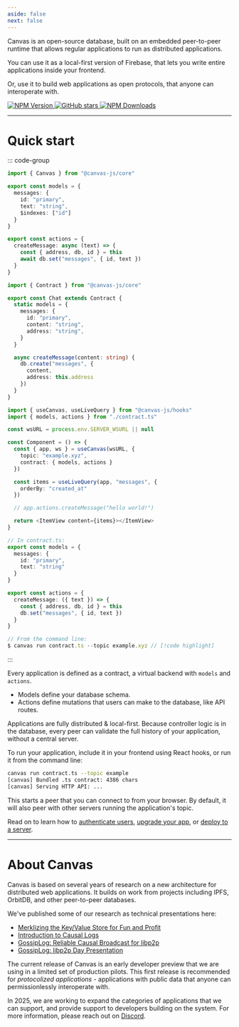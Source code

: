 ```yaml
---
aside: false
next: false
---
```


<div :class="$style.main">

<HeroRow text="Serverless, distributed Firebase with peer-to-peer sync" :image="{ light: '/graphic_jellyfish_dark.png', dark: '/graphic_jellyfish.png' }" />

<div :class="$style.mainInner">

Canvas is an open-source database, built on an embedded peer-to-peer
runtime that allows regular applications to run as distributed
applications.

You can use it as a local-first version of Firebase, that lets you write
entire applications inside your frontend.

Or, use it to build web applications as open protocols, that anyone can interoperate with.

</div>

<FeatureTags :features="[
  {
    text: 'Runs on browser, desktop, or mobile',
    tooltip: 'Works in the browser, in Node.js, or in React Native',
    iconName: 'mobile'
  },
  {
    text: 'Works with your database',
    tooltip: 'Uses SQLite, Postgres, or IndexedDB as the backing data store',
    iconName: 'database'
  },
  {
    text: 'Sync via libp2p',
    tooltip: 'Browser-to-server and server-to-server libp2p WebSockets',
    iconName: 'activity'
  },
  {
    text: 'React hooks',
    tooltip: 'React hooks for live apps & live database queries',
    iconName: 'compare'
  },
  {
    text: 'Database editor',
    tooltip: 'Edit your application through a database management interface',
    iconName: 'apps',
  },
  {
    text: 'Transactional runtime',
    tooltip: 'Write game logic & state machines inside your database',
    iconName: 'atom'
  },
  {
    text: 'MIT License',
    tooltip: 'Open source, fully self-hostable',
    iconName: 'crown',
  },
  {
    text: 'Embedded CRDTs',
    tooltip: 'Soon: Multiplayer editing using embedded CRDTs',
    iconName: 'guide',
    disabled: true,
  },
  {
    text: 'Private Data',
    tooltip: 'Soon: Native support for end-to-end encrypted data',
    iconName: 'lock',
    disabled: true
  },
  {
    text: 'Email Login',
    tooltip: 'Soon: Login optimized for usability and accessibility',
    iconName: 'lock',
    disabled: true
  },
]" />

</div>

<div :class="$style.partial">

<EmailForm />

</div>

<div :class="$style.badges">
<a href="https://github.com/canvasxyz/canvas" target="_blank">

![NPM Version](https://img.shields.io/npm/v/%40canvas-js%2Fcore)
![GitHub stars](https://img.shields.io/github/stars/canvasxyz/canvas?style=flat)
![NPM Downloads](https://img.shields.io/npm/dm/%40canvas-js%2Fcore)

</a>
</div>

---

<div :class="$style.sectionHeaderCol">

# Quick start

</div>

<div :class="$style.flex">
  <div :class="$style.colRight">

::: code-group

```ts [Object Syntax]
import { Canvas } from "@canvas-js/core"

export const models = {
  messages: {
    id: "primary",
    text: "string",
    $indexes: ["id"]
  }
}

export const actions = {
  createMessage: async (text) => {
    const { address, db, id } = this
    await db.set("messages", { id, text })
  }
}
```

```ts [Class Syntax]
import { Contract } from "@canvas-js/core"

export const Chat extends Contract {
  static models = {
    messages: {
      id: "primary",
      content: "string",
      address: "string",
    }
  }

  async createMessage(content: string) {
    db.create("messages", {
      content,
      address: this.address
    })
  }
}
```

```ts [React Usage]
import { useCanvas, useLiveQuery } from "@canvas-js/hooks"
import { models, actions } from "./contract.ts"

const wsURL = process.env.SERVER_WSURL || null

const Component = () => {
  const { app, ws } = useCanvas(wsURL, {
    topic: "example.xyz",
    contract: { models, actions }
  })

  const items = useLiveQuery(app, "messages", {
    orderBy: "created_at"
  })

  // app.actions.createMessage("hello world!")

  return <ItemView content={items}></ItemView>
}
```

```ts [CLI]
// In contract.ts:
export const models = {
  messages: {
    id: "primary",
    text: "string"
  }
}

export const actions = {
  createMessage: ({ text }) => {
    const { address, db, id } = this
    db.set("messages", { id, text })
  }
}

// From the command line:
$ canvas run contract.ts --topic example.xyz // [!code highlight]
```

:::

<CodeGroupOpener /> <!-- needed for production build -->

  </div>
  <div :class="$style.colLeft">

Every application is defined as a contract, a virtual backend
with  `models` and `actions`.

- Models define your database schema.
- Actions define mutations that users can make to the database, like API routes.

Applications are fully distributed & local-first. Because
controller logic is in the database, every
peer can validate the full history of your application,
without a central server.

To run your application, include it in your frontend using React
hooks, or run it from the command line:

```sh
canvas run contract.ts --topic example
[canvas] Bundled .ts contract: 4386 chars
[canvas] Serving HTTP API: ...
```

This starts a peer that you can connect to from your browser. By
default, it will also peer with other servers running the
application's topic.

Read on to learn how to [authenticate users](/4-identities-auth),
[upgrade your app](/6-deploying), or [deploy to a
server](/7-upgrading).

  </div>
</div>

---

<div :class="$style.end">

<div :class="$style.sectionHeader">

# About Canvas

</div>

Canvas is based on several years of research on a new architecture for
distributed web applications. It builds on work from projects including IPFS,
OrbitDB, and other peer-to-peer databases.

We've published some of our research as technical presentations here:

- [Merklizing the Key/Value Store for Fun and Profit](https://joelgustafson.com/posts/2023-05-04/merklizing-the-key-value-store-for-fun-and-profit)
- [Introduction to Causal Logs](https://joelgustafson.com/posts/2024-09-30/introduction-to-causal-logs)
- [GossipLog: Reliable Causal Broadcast for libp2p](https://joelgustafson.com/posts/2024-09-30/gossiplog-reliable-causal-broadcast-for-libp2p)
- [GossipLog: libp2p Day Presentation](https://www.youtube.com/watch?v=X8nAdx1G-Cs)

The current release of Canvas is an early developer preview that we
are using in a limited set of production pilots. This first release is
recommended for *protocolized applications* - applications with public
data that anyone can permissionlessly interoperate with.

In 2025, we are working to expand the categories of applications that
we can support, and provide support to developers building on the system.
For more information, please reach out on [Discord](https://discord.gg/EjczssxKpR).

</div>

<HomepageFooter />

<style module>
.main p[class="text"],
.main a[class="tagline"],
.sectionHeader h1,
.sectionHeaderCol h1 { font-family: "Space Grotesk"; }

.main, .partial { max-width: 620px; }
.mainInner { max-width: 620px; } /* make room for jellyfish */
@media (max-width: 960px) {
  .main, .partial { margin: 0 auto; }
  .mainInner { max-width: none; }
}

.sectionHeaderCol { margin: 2.5rem 0 0.7rem; }
.sectionHeader { margin: 2.5rem 0 1.3rem; }

.badges {
  margin: 0 auto;
}
.badges p {
  display: flex;
  flex-direction: row;
  transform: scale(1.04);
  transform-origin: left center;
  margin-bottom: 2rem;
  justify-content: center;
}
.badges p img { height: 140%; margin-right: 6px; }
@media (min-width: 960px) {
  .badges p { justify-content: left; }
}

.flex div[class*="vp-adaptive-theme"] { font-size: 98%; }
.colLeft div[class*="vp-adaptive-theme"] { font-size: 96%; }

.flex { display: flex; flex-direction: row-reverse; padding-bottom: 10px;}
.colLeft { width: 49%; padding-right: 33px; padding-top: 0px; }
.colLeft hr { margin: 1.75rem 0; }
.colRight { width: 51%; }
.colLeft div[class*="vp-adaptive-theme"] { margin: 1.33rem 0 1.32rem !important; }

@media (max-width: 640px) {
  .flex { display: block; padding-top: 1px; }
  .colLeft { width: 100%; padding-right: 0; }
  .colRight { width: 100%; }
}

.end {
  margin: 40px 0;
  max-width: 600px;
}
</style>
